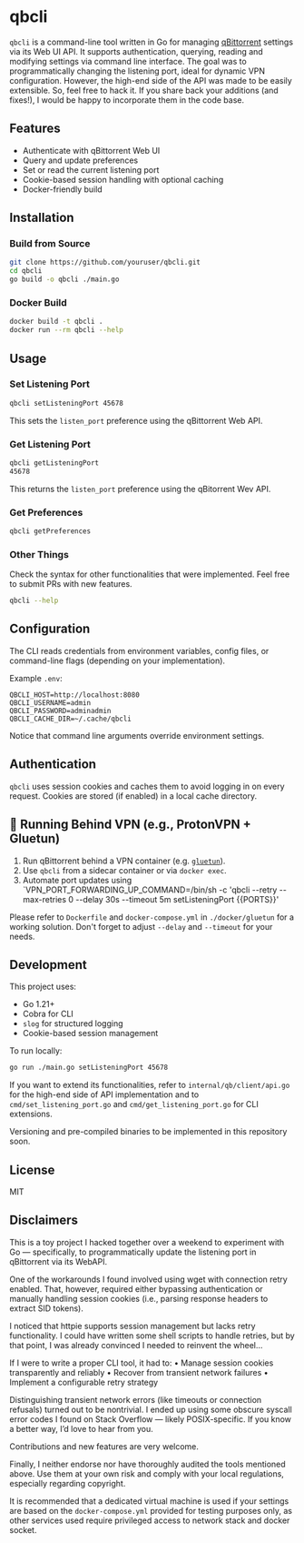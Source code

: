 # qbcli

`qbcli` is a command-line tool written in Go for managing [qBittorrent](https://www.qbittorrent.org/) settings via its Web UI API.
It supports authentication, querying, reading and modifying settings via command line interface.
The goal was to programmatically changing the listening port,
ideal for dynamic VPN configuration. 
However, the high-end side of the API was made to be easily extensible.
So, feel free to hack it. If you share back your additions (and fixes!), 
I would be happy to incorporate them in the code base.

## Features

- Authenticate with qBittorrent Web UI
- Query and update preferences
- Set or read the current listening port
- Cookie-based session handling with optional caching
- Docker-friendly build

## Installation

### Build from Source

```bash
git clone https://github.com/youruser/qbcli.git
cd qbcli
go build -o qbcli ./main.go
```

### Docker Build

```bash
docker build -t qbcli .
docker run --rm qbcli --help
```

## Usage

### Set Listening Port

```bash
qbcli setListeningPort 45678

```
This sets the `listen_port` preference using the qBittorrent Web API.


### Get Listening Port

```bash
qbcli getListeningPort
45678
```
This returns the `listen_port` preference using the qBitorrent Wev API.


### Get Preferences

```bash
qbcli getPreferences
```

### Other Things

Check the syntax for other functionalities that were implemented.
Feel free to submit PRs with new features.

```bash
qbcli --help
```


## Configuration

The CLI reads credentials from environment variables, config files, or command-line flags (depending on your implementation).

Example `.env`:
```env
QBCLI_HOST=http://localhost:8080
QBCLI_USERNAME=admin
QBCLI_PASSWORD=adminadmin
QBCLI_CACHE_DIR=~/.cache/qbcli
```

Notice that command line arguments override environment settings.

## Authentication

`qbcli` uses session cookies and caches them to avoid logging in on every request. Cookies are stored (if enabled) in a local cache directory.

## 🐳 Running Behind VPN (e.g., ProtonVPN + Gluetun)

1. Run qBittorrent behind a VPN container (e.g. [`gluetun`](https://github.com/qdm12/gluetun)).
2. Use `qbcli` from a sidecar container or via `docker exec`.
3. Automate port updates using `VPN_PORT_FORWARDING_UP_COMMAND=/bin/sh -c 'qbcli --retry --max-retries 0 --delay 30s --timeout 5m setListeningPort {{PORTS}}'

Please refer to `Dockerfile` and `docker-compose.yml` in `./docker/gluetun` for a working solution.
Don't forget to adjust `--delay` and `--timeout` for your needs.


## Development

This project uses:

- Go 1.21+
- Cobra for CLI
- `slog` for structured logging
- Cookie-based session management

To run locally:

```bash
go run ./main.go setListeningPort 45678
```

If you want to extend its functionalities,
refer to `internal/qb/client/api.go` for the high-end side of API implementation
and to `cmd/set_listening_port.go` and `cmd/get_listening_port.go` for CLI extensions.

Versioning and pre-compiled binaries to be implemented in this repository soon.

## License

MIT

## Disclaimers

This is a toy project I hacked together over a weekend to experiment with Go — 
specifically, to programmatically update the listening port in qBittorrent via its WebAPI.

One of the workarounds I found involved using wget with connection retry enabled. 
That, however, required either bypassing authentication or manually handling session cookies 
(i.e., parsing response headers to extract SID tokens).

I noticed that httpie supports session management but lacks retry functionality. 
I could have written some shell scripts to handle retries, 
but by that point, I was already convinced I needed to reinvent the wheel…

If I were to write a proper CLI tool, it had to:
•	Manage session cookies transparently and reliably
•	Recover from transient network failures
•	Implement a configurable retry strategy

Distinguishing transient network errors 
(like timeouts or connection refusals) 
turned out to be nontrivial. 
I ended up using some obscure syscall error codes 
I found on Stack Overflow — likely POSIX-specific. 
If you know a better way, I’d love to hear from you.

Contributions and new features are very welcome.

Finally, I neither endorse nor have thoroughly audited the tools mentioned above. 
Use them at your own risk and comply with your local regulations, 
especially regarding copyright.

It is recommended that a dedicated virtual machine is used 
if your settings are based on the `docker-compose.yml` provided for testing purposes only,
as other services used require privileged access to network stack and docker socket.
